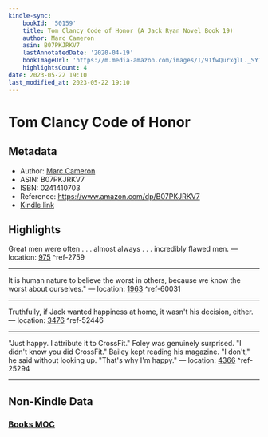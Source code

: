 ```yaml
---
kindle-sync:
    bookId: '50159'
    title: Tom Clancy Code of Honor (A Jack Ryan Novel Book 19)
    author: Marc Cameron
    asin: B07PKJRKV7
    lastAnnotatedDate: '2020-04-19'
    bookImageUrl: 'https://m.media-amazon.com/images/I/91fwQurxglL._SY160.jpg'
    highlightsCount: 4
date: 2023-05-22 19:10
last_modified_at: 2023-05-22 19:10
---
```


# Tom Clancy Code of Honor

## Metadata

-   Author: [Marc Cameron](https://www.amazon.comundefined)
-   ASIN: B07PKJRKV7
-   ISBN: 0241410703
-   Reference: https://www.amazon.com/dp/B07PKJRKV7
-   [Kindle link](kindle://book?action=open&asin=B07PKJRKV7)

## Highlights

Great men were often . . . almost always . . . incredibly flawed men. — location: [975](kindle://book?action=open&asin=B07PKJRKV7&location=975) ^ref-2759

---

It is human nature to believe the worst in others, because we know the worst about ourselves." — location: [1963](kindle://book?action=open&asin=B07PKJRKV7&location=1963) ^ref-60031

---

Truthfully, if Jack wanted happiness at home, it wasn't his decision, either. — location: [3476](kindle://book?action=open&asin=B07PKJRKV7&location=3476) ^ref-52446

---

"Just happy. I attribute it to CrossFit." Foley was genuinely surprised. "I didn't know you did CrossFit." Bailey kept reading his magazine. "I don't," he said without looking up. "That's why I'm happy." — location: [4366](kindle://book?action=open&asin=B07PKJRKV7&location=4366) ^ref-25294

---

## Non-Kindle Data

### [Books MOC](Books%20MOC.md)

